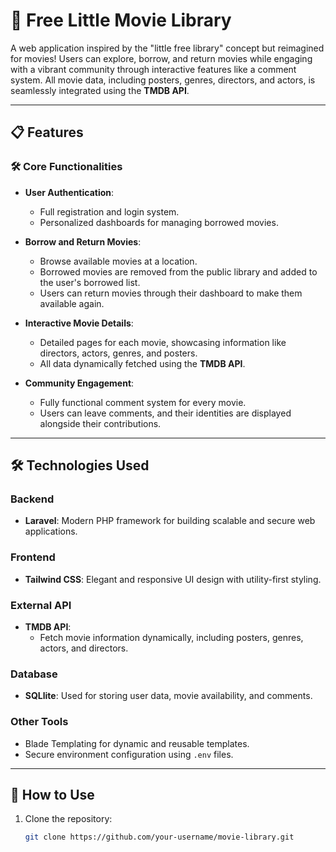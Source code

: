 # 🎥 Free Little Movie Library  

A web application inspired by the "little free library" concept but reimagined for movies! Users can explore, borrow, and return movies while engaging with a vibrant community through interactive features like a comment system. All movie data, including posters, genres, directors, and actors, is seamlessly integrated using the **TMDB API**.  

---

## 📋 Features  

### 🛠️ Core Functionalities  
- **User Authentication**:  
  - Full registration and login system.  
  - Personalized dashboards for managing borrowed movies.  

- **Borrow and Return Movies**:  
  - Browse available movies at a location.  
  - Borrowed movies are removed from the public library and added to the user's borrowed list.  
  - Users can return movies through their dashboard to make them available again.  

- **Interactive Movie Details**:  
  - Detailed pages for each movie, showcasing information like directors, actors, genres, and posters.  
  - All data dynamically fetched using the **TMDB API**.  

- **Community Engagement**:  
  - Fully functional comment system for every movie.  
  - Users can leave comments, and their identities are displayed alongside their contributions.  

---

## 🛠️ Technologies Used  

### Backend  
- **Laravel**: Modern PHP framework for building scalable and secure web applications.  

### Frontend  
- **Tailwind CSS**: Elegant and responsive UI design with utility-first styling.  

### External API  
- **TMDB API**:  
  - Fetch movie information dynamically, including posters, genres, actors, and directors.  

### Database  
- **SQLlite**: Used for storing user data, movie availability, and comments.  

### Other Tools  
- Blade Templating for dynamic and reusable templates.  
- Secure environment configuration using `.env` files.  

---

## 🚀 How to Use  

1. Clone the repository:  
   ```bash  
   git clone https://github.com/your-username/movie-library.git  
